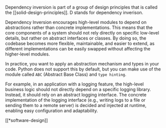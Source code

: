 Dependency inversion is part of a group of design principles that is called the [[solid-design-principles]]. D stands for dependency inverison. 

Dependency Inversion encourages high-level modules to depend on abstractions rather than concrete implementations. This means that the core components of a system should not rely directly on specific low-level details, but rather on abstract interfaces or classes. By doing so, the codebase becomes more flexible, maintainable, and easier to extend, as different implementations can be easily swapped without affecting the higher-level modules.

In practice, you want to apply an abstraction mechanism and types in your code. Python does not support this by default, but you can make use of the module called `ABC` (Abstract Base Class) and `type hinting`. 

For example, in an application with a logging feature, the high-level business logic should not directly depend on a specific logging library. Instead, it should rely on an abstract logging interface. The concrete implementation of the logging interface (e.g., writing logs to a file or sending them to a remote server) is decided and injected at runtime, enabling easy configuration and adaptability.

[[*software-design]]
